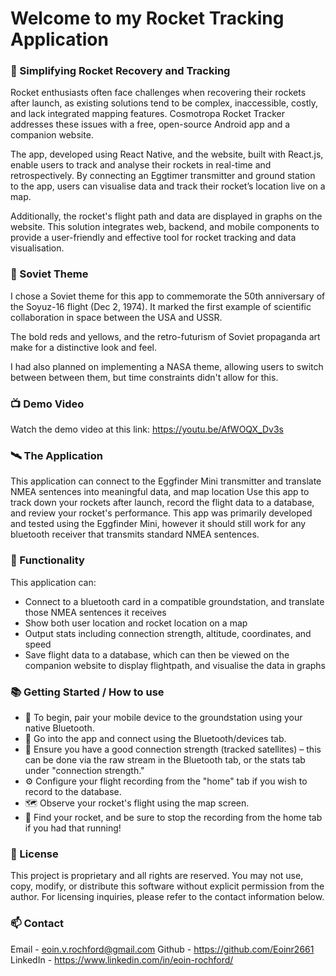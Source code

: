 # Welcome to my Rocket Tracking Application #

### 🧭 Simplifying Rocket Recovery and Tracking

Rocket enthusiasts often face challenges when recovering their rockets after launch, as existing
solutions tend to be complex, inaccessible, costly, and lack integrated mapping features. 
Cosmotropa Rocket Tracker addresses these issues with a free, open-source Android app and a companion website.

The app, developed using React Native, and the website, built with React.js, enable users to track and
analyse their rockets in real-time and retrospectively. By connecting an Eggtimer transmitter and ground
station to the app, users can visualise data and track their rocket’s location live on a map. 

Additionally, the rocket's flight path and data are displayed in graphs on the website. This solution integrates web,
backend, and mobile components to provide a user-friendly and effective tool for rocket tracking and
data visualisation.

### 🚀 Soviet Theme

I chose a Soviet theme for this app to commemorate the 50th anniversary of the Soyuz-16 flight (Dec 2, 1974).
It marked the first example of scientific collaboration in space between the USA and USSR. 

The bold reds and yellows, and the retro-futurism of Soviet propaganda art make for a distinctive look and feel. 

I had also planned on implementing a NASA theme, allowing users to switch between between them, but time constraints didn't allow for this.

### 📺 Demo Video

Watch the demo video at this link: https://youtu.be/AfWOQX_Dv3s

### 🛰️ The Application 

This application can connect to the Eggfinder Mini transmitter and translate NMEA sentences into meaningful data, and map location
Use this app to track down your rockets after launch, record the flight data to a database, and review your rocket's performance. 
This app was primarily developed and tested using the Eggfinder Mini, however it should still work for any bluetooth receiver that transmits standard NMEA sentences. 

### 👾 Functionality

This application can:

- Connect to a bluetooth card in a compatible groundstation, and translate those NMEA sentences it receives
- Show both user location and rocket location on a map
- Output stats including connection strength, altitude, coordinates, and speed
- Save flight data to a database, which can then be viewed on the companion website to display flightpath, and visualise the data in graphs

### 📚 Getting Started / How to use

- 📲 To begin, pair your mobile device to the groundstation using your native Bluetooth.
- 📡 Go into the app and connect using the Bluetooth/devices tab.
- 📶 Ensure you have a good connection strength (tracked satellites) – this can be done via the raw stream in the Bluetooth tab, or the stats tab under "connection strength."
- ⚙️ Configure your flight recording from the "home" tab if you wish to record to the database.
- 🗺️ Observe your rocket's flight using the map screen.
- 🚀 Find your rocket, and be sure to stop the recording from the home tab if you had that running!

### 📝 License

This project is proprietary and all rights are reserved. 
You may not use, copy, modify, or distribute this software without explicit permission from the author. 
For licensing inquiries, please refer to the contact information below. 

### 📫 Contact

Email - eoin.v.rochford@gmail.com
Github - https://github.com/Eoinr2661
LinkedIn - https://www.linkedin.com/in/eoin-rochford/
